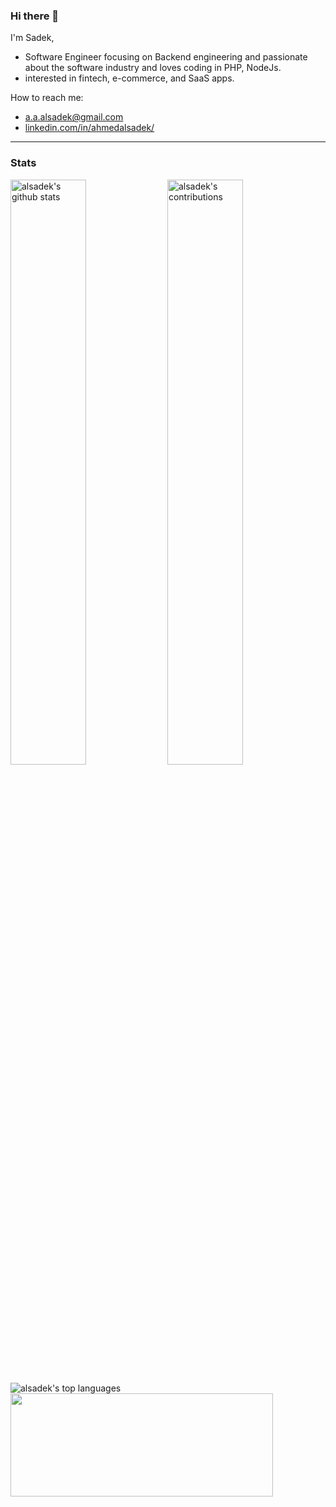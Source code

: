 ### Hi there 👋

I'm Sadek,
 - Software Engineer focusing on Backend engineering and passionate about the software industry and loves coding in PHP, NodeJs.
 - interested in fintech, e-commerce, and SaaS apps.
 
How to reach me:
 - a.a.alsadek@gmail.com
 - <a href="https://www.linkedin.com/in/ahmedalsadek/">linkedin.com/in/ahmedalsadek/</a>
---
### Stats
<p>
   <img width="49%" src="https://github-readme-stats.vercel.app/api?username=alsadek&count_private=true&show_icons=true" alt="alsadek's github stats">
   <img width="49%" src="https://github-readme-streak-stats.herokuapp.com/?user=alsadek&hide_border=true" alt="alsadek's contributions"/>
</p>
<p>
  <img src="https://github-readme-stats.vercel.app/api/top-langs/?username=alsadek&layout=compact" alt="alsadek's top languages">
  <img src ="https://activity-graph.herokuapp.com/graph?username=alsadek&bg_color=ffffff&color=0400ff&line=0400ff&point=03d3d&area=true&hide_border=true" width="420" height="165">
</p>
